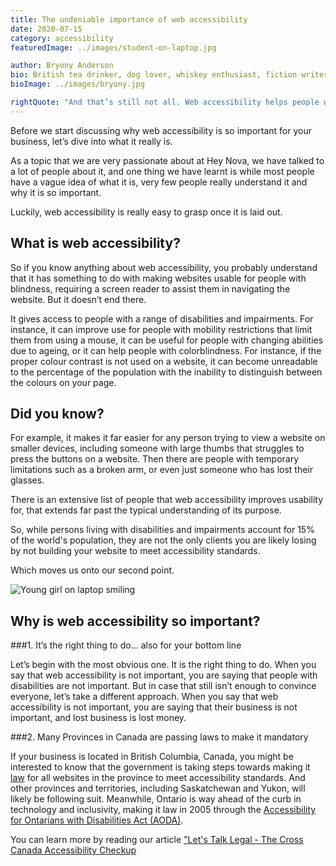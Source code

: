 ```yaml
---
title: The undeniable importance of web accessibility
date: 2020-07-15
category: accessibility
featuredImage: ../images/student-on-laptop.jpg

author: Bryony Anderson
bio: British tea drinker, dog lover, whiskey enthusiast, fiction writer hobbiest, web accessibility specialist and inclusive design advocate
bioImage: ../images/bryony.jpg

rightQuote: "And that’s still not all. Web accessibility helps people with all sorts of barriers."
---
```


Before we start discussing why web accessibility is so important for your business, let’s dive into what it really is. 

As a topic that we are very passionate about at Hey Nova, we have talked to a lot of people about it, and one thing we have learnt is while most people have a vague idea of what it is, very few people really understand it and why it is so important.

Luckily, web accessibility is really easy to grasp once it is laid out.


## What is web accessibility?

So if you know anything about web accessibility, you probably understand that it has something to do with making websites usable for people with blindness, requiring a screen reader to assist them in navigating the website. But it doesn’t end there.

It gives access to people with a range of disabilities and impairments. For instance, it can improve use for people with mobility restrictions that limit them from using a mouse,  it can be useful for people with changing abilities due to ageing, or it can help people with colorblindness. For instance, if the proper colour contrast is not used on a website, it can become unreadable to the percentage of the population with the inability to distinguish between the colours on your page. 

<div class="bluebox">

## Did you know?

For example, it makes it far easier for any person trying to view a website on smaller devices, including someone with large thumbs that struggles to press the buttons on a website. Then there are people with temporary limitations such as a broken arm, or even just someone who has lost their glasses. 

</div>

There is an extensive list of people that web accessibility improves usability for, that extends far past the typical understanding of its purpose. 

So, while persons living with disabilities and impairments account for 15% of the world's population, they are not the only clients you are likely losing by not building your website to meet accessibility standards. 

Which moves us onto our second point. 

![Young girl on laptop smiling](../images/girl-on-laptop-2.jpeg)

## Why is web accessibility so important?

###1. It’s the right thing to do… also for your bottom line

Let’s begin with the most obvious one. It is the right thing to do. When you say that web accessibility is not important, you are saying that people with disabilities are not important. But in case that still isn’t enough to convince everyone, let’s take a different approach. When you say that web accessibility is not important, you are saying that their business is not important, and lost business is lost money. 

###2. Many Provinces in Canada are passing laws to make it mandatory

If your business is located in British Columbia, Canada, you might be interested to know that the government is taking steps towards making it [law](https://www.leg.bc.ca/parliamentary-business/legislation-debates-proceedings/42nd-parliament/2nd-session/bills/first-reading/gov06-1) for all websites in the province to meet accessibility standards.  And other provinces and territories, including Saskatchewan and Yukon, will likely be following suit. Meanwhile, Ontario is way ahead of the curb in technology and inclusivity, making it law in 2005 through the [Accessibility for Ontarians with Disabilities Act (AODA)](https://heynova.io/blog/know-your-aoda-whats-happening-in-2021/). 

You can learn more by reading our article ["Let's Talk Legal - The Cross Canada Accessibility Checkup](https://heynova.io/blog/lets-talk-legal-the-cross-canada-accessibility-checkup/)